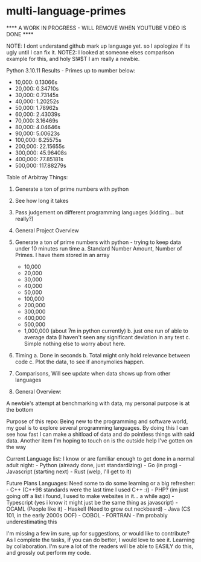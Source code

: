 # multi-language-primes

**** A WORK IN PROGRESS - WILL REMOVE WHEN YOUTUBE VIDEO IS DONE ****

NOTE: I dont understand github mark up language yet. so I apologize if its ugly until I can fix it. 
NOTE2: I looked at someone elses comparison example for this, and holy S!#$T I am really a newbie. 

Python 3.10.11 Results - Primes up to number below: 
  - 10,000: 0.13066s
  - 20,000: 0.34710s
  - 30,000: 0.73145s
  - 40,000: 1.20252s
  - 50,000: 1.78962s
  - 60,000: 2.43039s
  - 70,000: 3.16469s
  - 80,000: 4.04646s
  - 90,000: 5.00623s
  - 100,000: 6.25575s
  - 200,000: 22.15655s
  - 300,000: 45.96408s
  - 400,000: 77.85181s
  - 500,000: 117.88279s


Table of Arbitray Things:
1. Generate a ton of prime numbers with python
2. See how long it takes
3. Pass judgement on different programming languages (kidding... but really?)
4. General Project Overview

1. Generate a ton of prime numbers with python - trying to keep data under 10 minutes run time
  a. Standard Number Amount, Number of Primes.  I have them stored in an array
    - 10,000
    - 20,000
    - 30,000
    - 40,000
    - 50,000
    - 100,000
    - 200,000
    - 300,000
    - 400,000
    - 500,000
    - 1,000,000 (about 7m in python currently)
  b. just one run of able to average data (I haven't seen any significant deviation in any test 
  c. Simple nothing else to worry about here.

2. Timing
  a. Done in seconds
  b. Total might only hold relevance between code
  c. Plot the data, to see if anonymolies happen.

3. Comparisons, Will see update when data shows up from other languages

4. General Overview:

  A newbie's attempt at benchmarking with data, my personal purpose is at the bottom

  Purpose of this repo: Being new to the programming and software world, my goal is to explore several programming languages.  By doing this I   can see how fast I can make a shitload of data and do pointless things with said data. Another item I'm hoping to touch on is the outside help I've gotten on the way  

  Current Language list:
  I know or are familiar enough to get done in a normal adult night:
    - Python (already done, just standardizing)
    - Go (in prog)
    - Javascript (starting next)
    - Rust (welp, I'll get to it)
  
  Future Plans Languages:
  Need some to do some learning or a big refresher:
    - C++  (C++98 standards were the last time I used C++ :()
    - PHP? (im just going off a list i found, I used to make websites in it... a while ago)
    - Typescript (yes i know it might just be the same thing as javascript)
    - OCAML (People like it)
    - Haskell (Need to grow out neckbeard)
    - Java (CS 101, in the early 2000s OOF) 
    - COBOL 
    - FORTRAN - I'm probably underestimating this

  I'm missing a few im sure, up for suggestions, or would like to contribute? As I complete the tasks, if you can do better, I would love to see it. Learning by collaboration.  I'm sure a lot of the readers will be able to EASILY do this, and grossly out perform my code.





